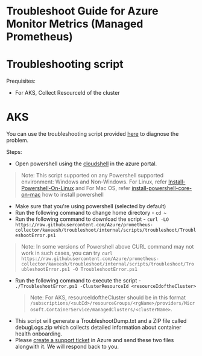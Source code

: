 # Troubleshoot Guide for Azure Monitor Metrics (Managed Prometheus)


# Troubleshooting script

Prequisites:
- For AKS, Collect ResourceId of the cluster

# AKS

You can use the troubleshooting script provided [here](https://raw.githubusercontent.com/Azure/prometheus-collector/kaveesh/troubleshoot/internal/scripts/troubleshoot/TroubleshootError.ps1) to diagnose the problem.

Steps:
- Open powershell using the [cloudshell](https://docs.microsoft.com/en-us/azure/cloud-shell/overview) in the azure portal.
 > Note: This script supported on any Powershell supported environment: Windows and Non-Windows.
 For Linux, refer [Install-Powershell-On-Linux](https://docs.microsoft.com/en-us/powershell/scripting/install/installing-powershell-core-on-linux?view=powershell-7) and
 For Mac OS, refer [install-powershell-core-on-mac](https://docs.microsoft.com/en-us/powershell/scripting/install/installing-powershell-core-on-macos?view=powershell-7) how to install powershell
- Make sure that you're using powershell (selected by default)
- Run the following command to change home directory - `cd ~`
- Run the following command to download the script - `curl -LO https://raw.githubusercontent.com/Azure/prometheus-collector/kaveesh/troubleshoot/internal/scripts/troubleshoot/TroubleshootError.ps1`
 > Note: In some versions of Powershell above CURL command may not work in such cases, you can try  `curl https://raw.githubusercontent.com/Azure/prometheus-collector/kaveesh/troubleshoot/internal/scripts/troubleshoot/TroubleshootError.ps1 -O TroubleshootError.ps1`
- Run the following command to execute the script - `./TroubleshootError.ps1 -ClusterResourceId <resourceIdoftheCluster>`
    > Note: For AKS, resourceIdoftheCluster should be in this format `/subscriptions/<subId>/resourceGroups/<rgName>/providers/Microsoft.ContainerService/managedClusters/<clusterName>`.
- This script will generate a TroubleshootDump.txt and a ZIP file called debugLogs.zip which collects detailed information about container health onboarding.
- Please [create a support ticket](https://azure.microsoft.com/en-us/support/create-ticket) in Azure and send these two files alongwith it. We will respond back to you.

